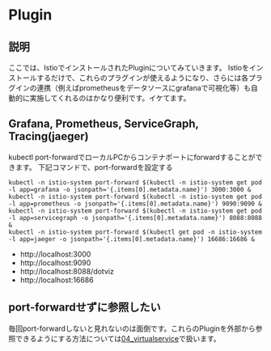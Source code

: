 # Plugin

## 説明

ここでは、IstioでインストールされたPluginについてみていきます。
Istioをインストールするだけで、これらのプラグインが使えるようになり、さらには各プラグインの連携（例えばprometheusをデータソースにgrafanaで可視化等）も自動的に実施してくれるのはかなり便利です。イケてます。

## Grafana, Prometheus, ServiceGraph, Tracing(jaeger)

kubectl port-forwardでローカルPCからコンテナポートにforwardすることができます。
下記コマンドで、port-forwardを設定する

```
kubectl -n istio-system port-forward $(kubectl -n istio-system get pod -l app=grafana -o jsonpath='{.items[0].metadata.name}') 3000:3000 &
kubectl -n istio-system port-forward $(kubectl -n istio-system get pod -l app=prometheus -o jsonpath='{.items[0].metadata.name}') 9090:9090 &
kubectl -n istio-system port-forward $(kubectl -n istio-system get pod -l app=servicegraph -o jsonpath='{.items[0].metadata.name}') 8088:8088 &
kubectl -n istio-system port-forward $(kubectl get pod -n istio-system -l app=jaeger -o jsonpath='{.items[0].metadata.name}') 16686:16686 &
```

- http://localhost:3000
- http://localhost:9090
- http://localhost:8088/dotviz
- http://localhost:16686

## port-forwardせずに参照したい

毎回port-forwardしないと見れないのは面倒です。これらのPluginを外部から参照できるようにする方法については[04_virtualservice](../04_virtualservice)で扱います。
